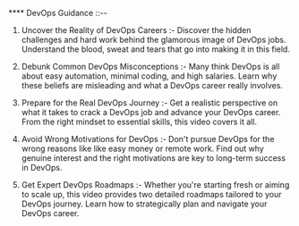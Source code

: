 

**** DevOps Guidance ::-- 

1) Uncover the Reality of DevOps Careers :- Discover the hidden challenges and hard work
                                            behind the glamorous image of DevOps jobs.
                                            Understand the blood, sweat and tears that go
                                            into making it in this field.

2) Debunk Common DevOps Misconceptions :-   Many think DevOps is all about easy automation,
                                            minimal coding, and high salaries.
                                            Learn why these beliefs are misleading and what
                                            a DevOps career really involves.

3) Prepare for the Real DevOps Journey :-   Get a realistic perspective on what it takes to
                                            crack a DevOps job and advance your DevOps
                                            career.
                                            From the right mindset to essential skills, this video covers it all.

4) Avoid Wrong Motivations for DevOps :-    Don't pursue DevOps for the wrong reasons like
                                            like easy money or remote work.
                                            Find out why genuine interest and the right
                                            motivations are key to long-term success in
                                            DevOps.

5) Get Expert DevOps Roadmaps :-            Whether you're starting fresh or aiming to 
                                            scale up, this video provides two detailed
                                            roadmaps tailored to your DevOps journey.
                                            Learn how to strategically plan and navigate
                                            your DevOps career.

                                        